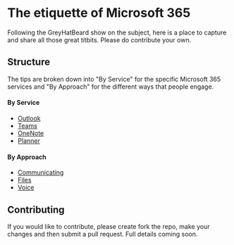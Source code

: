 # The etiquette of Microsoft 365
Following the GreyHatBeard show on the subject, here is a place to capture and share all those great titbits. Please do contribute your own.

## Structure
The tips are broken down into "By Service" for the specific Microsoft 365 services and "By Approach" for the different ways that people engage.

#### By Service
- [Outlook](/By-service/outlook.md)
- [Teams](/By-service/teams.md)
- [OneNote](/By-service/onenote.md)
- [Planner](/By-service/planner.md)

#### By Approach
- [Communicating](/By-approach/communicating.md)
- [Files](/By-approach/files.md)
- [Voice](/By-approach/voice.md)

## Contributing
If you would like to contribute, please create fork the repo, make your changes and then submit a pull request. Full details coming soon.

